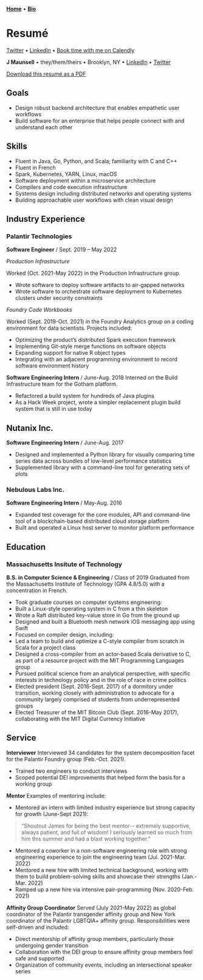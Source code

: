 [**Home**](README.md) • [**Bio**](bio.md)

# Resumé 

[Twitter](https://twitter.com/jcmaunsell) • [LinkedIn](https://www.linkedin.com/in/j-maunsell-2583a8103) • [Book time with me on Calendly](https://calendly.com/jcmaunsell)

**J Maunsell** • they/them/theirs • Brooklyn, NY • [LinkedIn](https://www.linkedin.com/in/j-maunsell-2583a8103/) • [Twitter](https://twitter.com/jcmaunsell)

[Download this resumé as a PDF](pdfs/J_Maunsell_Resume.pdf)

## Goals
- Design robust backend architecture that enables empathetic user workflows
- Build software for an enterprise that helps people connect with and understand each other

## Skills
- Fluent in Java, Go, Python, and Scala; familiarity with C and C++
- Fluent in French
- Spark, Kubernetes, YARN, Linux, macOS
- Software deployment within a microservice architecture
- Compilers and code execution infrastructure
- Systems design including distributed networks and operating systems
- Building approachable user workflows with clean visual design

## Industry Experience

### Palantir Technologies

**Software Engineer** / Sept. 2019 – May 2022

*Production Infrastructure*

Worked (Oct. 2021-May 2022) in the Production Infrastructure group.
- Wrote software to deploy software artifacts to air-gapped networks
- Wrote software to orchestrate software deployment to Kubernetes clusters under security constraints

*Foundry Code Workbooks*

Worked (Sept. 2019-Oct. 2021) in the Foundry Analytics group on a coding environment for data scientists. Projects included:
- Optimizing the product’s distributed Spark execution framework
- Implementing Git-style merge functions on software objects
- Expanding support for native R object types
- Integrating with an adjacent programming environment to record software environment history

**Software Engineering Intern** / June-Aug. 2018
Interned on the Build Infrastructure team for the Gotham platform.
- Refactored a build system for hundreds of Java plugins 
- As a Hack Week project, wrote a simpler replacement plugin build system that is still in use today

## Nutanix Inc.
**Software Engineering Intern** / June-Aug. 2017
- Designed and implemented a Python library for visually comparing time series data across bundles of low-level performance statistics
- Supplemented library with a command-line tool for generating sets of plots

### Nebulous Labs Inc.
**Software Engineering Intern** / May-Aug. 2016
- Expanded test coverage for the core modules, API and command-line tool of a blockchain-based distributed cloud storage platform
- Built and operated a Linux host server to monitor platform performance

## Education

### Massachusetts Insitute of Technology
**B.S. in Computer Science & Engineering** / Class of 2019
Graduated from the Massachusetts Institute of Technology (GPA 4.8/5.0) with a concentration in French. 
- Took graduate courses on computer systems engineering:
- Built a Linux-style operating system in C from a thin skeleton
- Wrote a Raft distributed key-value store in Go from the ground up
- Designed and built a Bluetooth mesh network iOS messaging app using Swift
- Focused on compiler design, including:
- Led a team to build and optimize a C-style compiler from scratch in Scala for a project class
- Designed a cross-compiler from an actor-based Scala derivative to C, as part of a resource project with the MIT Programming Languages group
- Pursued political science from an analytical perspective, with specific interests in technology policy and in the role of race in crime politics
- Elected president (Sept. 2016-Sept. 2017) of a dormitory under transition, working closely with administration to advocate for a community largely comprised of students from underrepresented groups
- Elected Treasurer of the MIT Bitcoin Club (Sept. 2016-May 2017), collaborating with the MIT Digital Currency Initiative

## Service

**Interviewer**
Interviewed 34 candidates for the system decomposition facet for the Palantir Foundry group (Feb.-Oct. 2021). 
- Trained two engineers to conduct interviews
- Scoped potential DEI improvements that helped form the basis for a working group

**Mentor**
Examples of mentoring include:
- Mentored an intern with limited industry experience but strong capacity for growth (June-Sept 2021): 
> “Shoutout James for being the best mentor-- extremely supportive, always patient, and full of wisdom! I seriously learned so much from him this summer and had a blast working together.”
- Mentored a coworker in a non-software engineering role with strong engineering experience  to join the engineering team  (Jul. 2021-Mar. 2022)
- Mentored a new hire with limited technical background, working with them to build problem-solving skills and showcase their strengths (Jan.-Mar. 2022)
- Ramped up a new hire via intensive pair-programming (Nov. 2020-Feb. 2021)

**Affinity Group Coordinator**
Served (July 2021-May 2022) as global coordinator of the Palantir transgender affinity group and New York coordinator of the Palantir LGBTQIA+ affinity group. Responsibilities were self-driven and included: 
- Direct mentorship of affinity group members, particularly those undergoing gender transition
- Collaboration with the DEI group to ensure affinity group members feel safe and supported
- Organization of community events, including an intersectional speaker series


